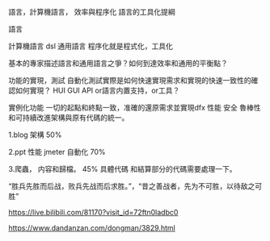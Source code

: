 語言，計算機語言， 效率與程序化 語言的工具化提綱 

語言

計算機語言  dsl 通用語言 程序化就是程式化，工具化

基本的專家描述語言和通用語言之爭？如何到達效率和通用的平衡點？

功能的實現，測試 自動化測試實際是如何快速實現需求和實現的快速一致性的確認如何實現？ HUI GUI API or語言内置支持，or工具？

實例化功能 一切的起點和終點一致，准確的還原需求並實現dfx 性能 安全 魯棒性和可持續改進架構與原有代碼的統一。




1.blog 架構  50%

2.ppt 性能 jmeter 自動化   70%

3.爬蟲， 内容和歸檔。  45%  具體代碼 和結算部分的代碼需要處理一下。

“胜兵先胜而后战，败兵先战而后求胜。”，“昔之善战者，先为不可胜，以待敌之可胜”

https://live.bilibili.com/81170?visit_id=72ftn0ladbc0

https://www.dandanzan.com/dongman/3829.html


